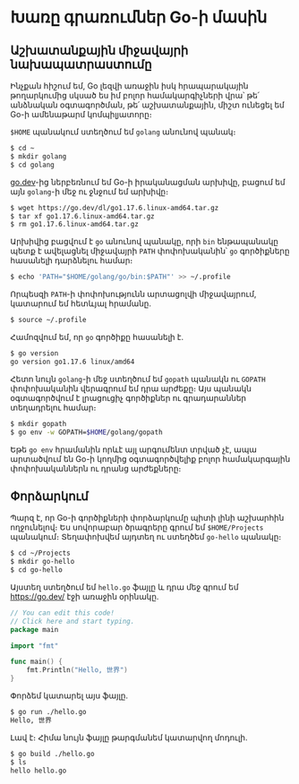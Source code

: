 # Խառը գրառումներ Go-ի մասին

## Աշխատանքային միջավայրի նախապատրաստումը

Ինչքան հիշում եմ, Go լեզվի առաջին իսկ հրապարակային թողարկումից սկսած ես իմ բոլոր համակարգիչների վրա՝ թե՛ անձնական օգտագործման, թե՛ աշխատանքային, միշտ ունեցել եմ Go-ի ամենաթարմ կոմպիլյատորը։

`$HOME` պանակում ստեղծում եմ `golang` անունով պանակ։

```bash
$ cd ~
$ mkdir golang
$ cd golang
```

[go.dev](https://go.dev/)-ից ներբեռնում եմ Go-ի իրականացման արխիվը, բացում եմ այն `golang`-ի մեջ ու ջնջում եմ արխիվը։

```bash
$ wget https://go.dev/dl/go1.17.6.linux-amd64.tar.gz
$ tar xf go1.17.6.linux-amd64.tar.gz
$ rm go1.17.6.linux-amd64.tar.gz
```

Արխիվից բացվում է `go` անունով պանակը, որի `bin` ենթապանակը պետք է ավելացնել միջավայրի `PATH` փոփոխականին՝ `go` գործիքները հասանելի դարձնելու համար։

```bash
$ echo 'PATH="$HOME/golang/go/bin:$PATH"' >> ~/.profile
```

Որպեսզի `PATH`-ի փոփոխությունն արտացոլվի միջավայրում, կատարում եմ հետևյալ հրամանը.

```bash
$ source ~/.profile
```

Համոզվում եմ, որ `go` գործիքը հասանելի է.

```bash
$ go version
go version go1.17.6 linux/amd64
```

Հետո նույն `golang`-ի մեջ ստեղծում եմ `gopath` պանակն ու `GOPATH` փոփոխականին վերագրում եմ դրա արժեքը։ Այս պանակն օգտագործվում է լրացուցիչ գործիքներ ու գրադարաններ տեղադրելու համար։

```bash
$ mkdir gopath
$ go env -w GOPATH=$HOME/golang/gopath
```

Եթե `go env` հրամանին որևէ այլ արգումենտ տրված չէ, ապա արտածվում են Go-ի կողմից օգտագործվելիք բոլոր համակարգային փոփոխականներն ու դրանց արժեքները։


## Փորձարկում

Պարզ է, որ Go-ի գործիքների փորձարկումը պիտի լինի աշխարհին ողջունելով։ Ես սովորաբար ծրագրերը գրում եմ `$HOME/Projects` պանակում։ Տեղափոխվեմ այդտեղ ու ստեղծեմ `go-hello` պանակը։

```bash
$ cd ~/Projects
$ mkdir go-hello
$ cd go-hello
```

Այստեղ ստեղծում եմ `hello.go` ֆայլը և դրա մեջ գրում եմ https://go.dev/ էջի առաջին օրինակը.

```Go
// You can edit this code!
// Click here and start typing.
package main

import "fmt"

func main() {
	fmt.Println("Hello, 世界")
}
```

Փորձեմ կատարել այս ֆայլը․

```bash
$ go run ./hello.go
Hello, 世界
```

Լավ է։ Հիմա նույն ֆայլը թարգմանեմ կատարվող մոդուլի․

```bash
$ go build ./hello.go
$ ls
hello hello.go
```
